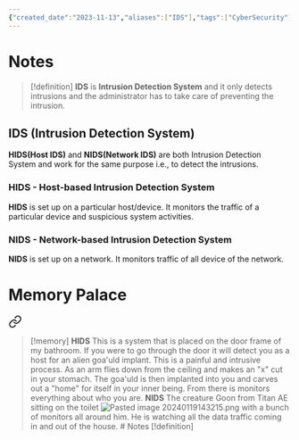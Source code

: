 ```yaml
---
{"created_date":"2023-11-13","aliases":["IDS"],"tags":["CyberSecurity"],"template":"[[CyberSec Template]]","summary":null,"dg-publish":true,"permalink":"/600-coding/security/notes/cybersec-ids/","dgPassFrontmatter":true}
---
```


# Notes
> [!definition] 
**IDS** is **Intrusion Detection System** and it only detects intrusions and the administrator has to take care of preventing the intrusion.
## IDS (Intrusion Detection System)
**HIDS(Host IDS)** and **NIDS(Network IDS)** are both Intrusion Detection System and work for the same purpose i.e., to detect the intrusions.

### HIDS - Host-based Intrusion Detection System
**HIDS** is set up on a particular host/device. It monitors the traffic of a particular device and suspicious system activities.

### NIDS - Network-based Intrusion Detection System
**NIDS** is set up on a network. It monitors traffic of all device of the network.

# Memory Palace

<div class="transclusion internal-embed is-loaded"><a class="markdown-embed-link" href="/600-coding/security/notes/cybersec-ids-memory/" aria-label="Open link"><svg xmlns="http://www.w3.org/2000/svg" width="24" height="24" viewBox="0 0 24 24" fill="none" stroke="currentColor" stroke-width="2" stroke-linecap="round" stroke-linejoin="round" class="svg-icon lucide-link"><path d="M10 13a5 5 0 0 0 7.54.54l3-3a5 5 0 0 0-7.07-7.07l-1.72 1.71"></path><path d="M14 11a5 5 0 0 0-7.54-.54l-3 3a5 5 0 0 0 7.07 7.07l1.71-1.71"></path></svg></a><div class="markdown-embed">




> [!memory] 
> **HIDS**
> This is a system that is placed on the door frame of my bathroom. If you were to go through the door it will detect you as a host for an alien goa'uld implant. This is a painful and intrusive process. As an arm flies down from the ceiling and makes an "x" cut in your stomach. The goa'uld is then implanted into you and carves out a "home" for itself in your inner being. From there is monitors everything about who you are. 
> **NIDS**
> The creature Goon from Titan AE sitting on the toilet  ![Pasted image 20240119143215.png](/img/user/104%20Attachments/Pasted%20image%2020240119143215.png) with a bunch of monitors all around him. He is watching all the data traffic coming in and out of the house. # Notes
> [!definition] 
> 




</div></div>








